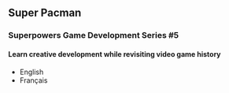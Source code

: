 ## Super Pacman
### Superpowers Game Development Series #5
#### Learn creative development while revisiting video game history

* English
* Français